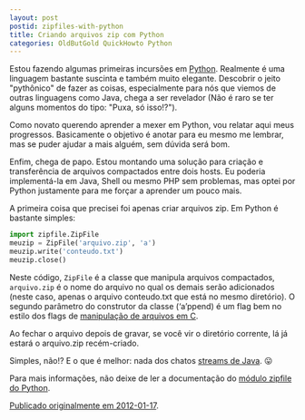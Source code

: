```yaml
---
layout: post
postid: zipfiles-with-python
title: Criando arquivos zip com Python
categories: OldButGold QuickHowto Python
---
```


Estou fazendo algumas primeiras incursões em [Python](http://www.python.org).
Realmente é uma linguagem bastante suscinta e também muito elegante.  Descobrir
o jeito "pythônico" de fazer as coisas, especialmente para nós que viemos de
outras linguagens como Java, chega a ser revelador (Não é raro se ter alguns
momentos do tipo: "Puxa, só isso!?").

Como novato querendo aprender a mexer em Python, vou relatar aqui meus
progressos.  Basicamente o objetivo é anotar para eu mesmo me lembrar, mas se
puder ajudar a mais alguém, sem dúvida será bom.

Enfim, chega de papo.  Estou montando uma solução para criação e transferência
de arquivos compactados entre dois hosts.  Eu poderia implementá-la em Java,
Shell ou mesmo PHP sem problemas, mas optei por Python justamente para me
forçar a aprender um pouco mais.

A primeira coisa que precisei foi apenas criar arquivos zip.  Em Python é
bastante simples:

```python
import zipfile.ZipFile
meuzip = ZipFile('arquivo.zip', 'a')
meuzip.write('conteudo.txt')
meuzip.close()
```

Neste código, `ZipFile` é a classe que manipula arquivos compactados,
`arquivo.zip` é o nome do arquivo no qual os demais serão adicionados (neste
caso, apenas o arquivo conteudo.txt que está no mesmo diretório).  O segundo
parâmetro do construtor da classe (‘a’ppend) é um flag bem no estilo dos flags
de [manipulação de arquivos em C](http://www.vivaolinux.com.br/artigo/Manipulando-arquivos-em-C-(parte-1)/).

Ao fechar o arquivo depois de gravar, se você vir o diretório corrente, lá já
estará o arquivo.zip recém-criado.

Simples, não!?  E o que é melhor: nada dos chatos [streams de Java](http://java.sun.com/developer/technicalArticles/Streams/ProgIOStreams/). 😛

Para mais informações, não deixe de ler a documentação do [módulo zipfile do
Python](http://docs.python.org/library/zipfile.html).

[Publicado originalmente em 2012-01-17](https://mfandrade.wordpress.com/2012/01/17/criar-arquivos-zip-em-python/).
